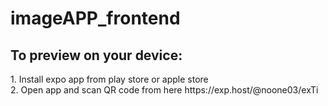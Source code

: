 # imageAPP_frontend

<H2>To preview on your device:</H2>
1. Install expo app from play store or apple store<br>
2. Open app and scan QR code from here https://exp.host/@noone03/exTi
